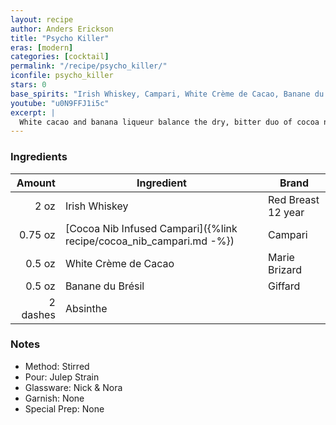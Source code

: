 ```yaml
---
layout: recipe
author: Anders Erickson
title: "Psycho Killer"
eras: [modern]
categories: [cocktail]
permalink: "/recipe/psycho_killer/"
iconfile: psycho_killer
stars: 0
base_spirits: "Irish Whiskey, Campari, White Crème de Cacao, Banane du Brésil"
youtube: "u0N9FFJ1i5c"
excerpt: |
  White cacao and banana liqueur balance the dry, bitter duo of cocoa nibs and Campari in this elegant Irish whiskey cocktail from The Dead Rabbit.
---
```


### Ingredients

|   Amount | Ingredient                                                          | Brand              |
| -------: | ------------------------------------------------------------------- | ------------------ |
|     2 oz | Irish Whiskey                                                       | Red Breast 12 year |
|  0.75 oz | [Cocoa Nib Infused Campari]({%link recipe/cocoa_nib_campari.md -%}) | Campari            |
|   0.5 oz | White Crème de Cacao                                                | Marie Brizard      |
|   0.5 oz | Banane du Brésil                                                    | Giffard            |
| 2 dashes | Absinthe                                                            |

### Notes

- Method: Stirred
- Pour: Julep Strain
- Glassware: Nick & Nora
- Garnish: None
- Special Prep: None
